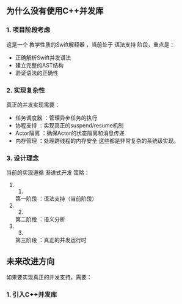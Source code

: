 ## 为什么没有使用C++并发库
### 1. 项目阶段考虑
这是一个 教学性质的Swift解释器 ，当前处于 语法支持 阶段，重点是：

- 正确解析Swift并发语法
- 建立完整的AST结构
- 验证语法的正确性
### 2. 实现复杂性
真正的并发实现需要：

- 任务调度器 ：管理异步任务的执行
- 协程支持 ：实现真正的suspend/resume机制
- Actor隔离 ：确保Actor的状态隔离和消息传递
- 内存管理 ：处理跨线程的内存安全
这些都是非常复杂的系统级实现。

### 3. 设计理念
当前的实现遵循 渐进式开发 策略：

1. 1.
   第一阶段 ：语法支持（当前阶段）
2. 2.
   第二阶段 ：语义分析
3. 3.
   第三阶段 ：真正的并发运行时
## 未来改进方向
如果要实现真正的并发支持，需要：

### 1. 引入C++并发库